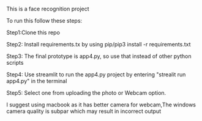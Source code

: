 This is a face recognition project 

To run this follow these steps:

Step1:Clone this repo

Step2: Install requirements.tx by using pip/pip3 install -r requirements.txt

Step3: The final prototype is app4.py, so use that instead of other python scripts

Step4: Use streamlit to run the app4.py project by entering "strealit run app4.py" in the terminal

Step5: Select one from uploading the photo or Webcam option.


I suggest using macbook as it has better camera for webcam,The windows camera quality is subpar which may result in incorrect output
